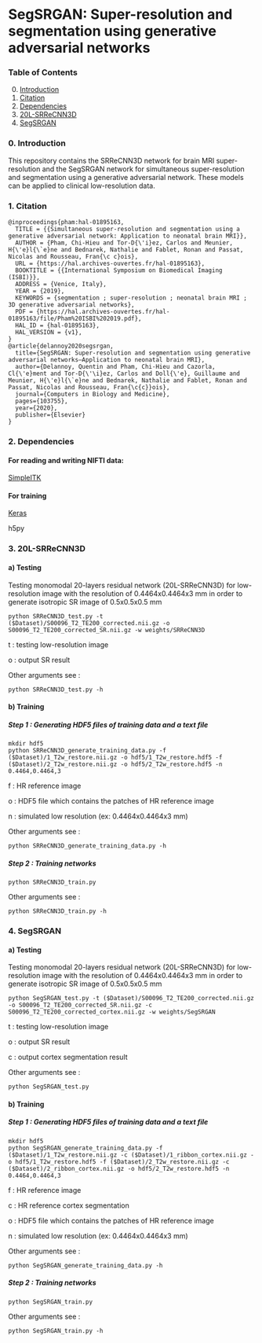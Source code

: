 # SegSRGAN: Super-resolution and segmentation using generative adversarial networks


### Table of Contents
0. [Introduction](#introduction)
1. [Citation](#citation)
1. [Dependencies](#dependencies)
1. [20L-SRReCNN3D](#20L-SRReCNN3D)
1. [SegSRGAN](#SegSRGAN)

### 0. Introduction
This repository contains the SRReCNN3D network for brain MRI super-resolution and the SegSRGAN network for simultaneous super-resolution and segmentation using a generative adversarial network. These models can be applied to clinical low-resolution data.

### 1. Citation

```
@inproceedings{pham:hal-01895163,
  TITLE = {{Simultaneous super-resolution and segmentation using a generative adversarial network: Application to neonatal brain MRI}},
  AUTHOR = {Pham, Chi-Hieu and Tor-D{\'i}ez, Carlos and Meunier, H{\'e}l{\`e}ne and Bednarek, Nathalie and Fablet, Ronan and Passat, Nicolas and Rousseau, Fran{\c c}ois},
  URL = {https://hal.archives-ouvertes.fr/hal-01895163},
  BOOKTITLE = {{International Symposium on Biomedical Imaging (ISBI)}},
  ADDRESS = {Venice, Italy},
  YEAR = {2019},
  KEYWORDS = {segmentation ; super-resolution ; neonatal brain MRI ; 3D generative adversarial networks},
  PDF = {https://hal.archives-ouvertes.fr/hal-01895163/file/Pham%20ISBI%202019.pdf},
  HAL_ID = {hal-01895163},
  HAL_VERSION = {v1},
}
@article{delannoy2020segsrgan,
  title={SegSRGAN: Super-resolution and segmentation using generative adversarial networks—Application to neonatal brain MRI},
  author={Delannoy, Quentin and Pham, Chi-Hieu and Cazorla, Cl{\'e}ment and Tor-D{\'\i}ez, Carlos and Doll{\'e}, Guillaume and Meunier, H{\'e}l{\`e}ne and Bednarek, Nathalie and Fablet, Ronan and Passat, Nicolas and Rousseau, Fran{\c{c}}ois},
  journal={Computers in Biology and Medicine},
  pages={103755},
  year={2020},
  publisher={Elsevier}
}
```

### 2. Dependencies

#### For reading and writing NIFTI data:
[SimpleITK](https://itk.org/Wiki/SimpleITK/GettingStarted)

#### For training
[Keras](https://keras.io/)

h5py

### 3. 20L-SRReCNN3D

#### a) Testing

Testing monomodal 20-layers residual network (20L-SRReCNN3D) for low-resolution image with the resolution of 0.4464x0.4464x3 mm in order to generate isotropic SR image of 0.5x0.5x0.5 mm

```
python SRReCNN3D_test.py -t ($Dataset)/S00096_T2_TE200_corrected.nii.gz -o S00096_T2_TE200_corrected_SR.nii.gz -w weights/SRReCNN3D
```
t : testing low-resolution image

o : output SR result

Other arguments see : 
```
python SRReCNN3D_test.py -h
```

#### b) Training
##### Step 1 : Generating HDF5 files of training data and a text file
```
mkdir hdf5
python SRReCNN3D_generate_training_data.py -f ($Dataset)/1_T2w_restore.nii.gz -o hdf5/1_T2w_restore.hdf5 -f ($Dataset)/2_T2w_restore.nii.gz -o hdf5/2_T2w_restore.hdf5 -n 0.4464,0.4464,3
```
f : HR reference image

o : HDF5 file which contains the patches of HR reference image

n : simulated low resolution (ex: 0.4464x0.4464x3 mm)

Other arguments see : 
```
python SRReCNN3D_generate_training_data.py -h
```
##### Step 2 : Training networks
```
python SRReCNN3D_train.py
```
Other arguments see : 
```
python SRReCNN3D_train.py -h
```

### 4. SegSRGAN

#### a) Testing

Testing monomodal 20-layers residual network (20L-SRReCNN3D) for low-resolution image with the resolution of 0.4464x0.4464x3 mm in order to generate isotropic SR image of 0.5x0.5x0.5 mm

```
python SegSRGAN_test.py -t ($Dataset)/S00096_T2_TE200_corrected.nii.gz -o S00096_T2_TE200_corrected_SR.nii.gz -c S00096_T2_TE200_corrected_cortex.nii.gz -w weights/SegSRGAN
```
t : testing low-resolution image

o : output SR result

c : output cortex segmentation result

Other arguments see : 
```
python SegSRGAN_test.py
```

#### b) Training
##### Step 1 : Generating HDF5 files of training data and a text file
```
mkdir hdf5
python SegSRGAN_generate_training_data.py -f ($Dataset)/1_T2w_restore.nii.gz -c ($Dataset)/1_ribbon_cortex.nii.gz -o hdf5/1_T2w_restore.hdf5 -f ($Dataset)/2_T2w_restore.nii.gz -c ($Dataset)/2_ribbon_cortex.nii.gz -o hdf5/2_T2w_restore.hdf5 -n 0.4464,0.4464,3
```
f : HR reference image

c : HR reference cortex segmentation

o : HDF5 file which contains the patches of HR reference image

n : simulated low resolution (ex: 0.4464x0.4464x3 mm)

Other arguments see : 
```
python SegSRGAN_generate_training_data.py -h
```
##### Step 2 : Training networks
```
python SegSRGAN_train.py
```
Other arguments see : 
```
python SegSRGAN_train.py -h
```

